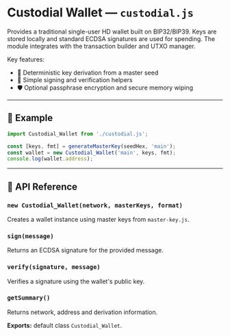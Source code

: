 # Custodial Wallet — `custodial.js`

Provides a traditional single-user HD wallet built on BIP32/BIP39. Keys are stored locally and standard ECDSA signatures are used for spending. The module integrates with the transaction builder and UTXO manager.

Key features:

- 🔐 Deterministic key derivation from a master seed
- 💼 Simple signing and verification helpers
- 🛡️ Optional passphrase encryption and secure memory wiping

---

## 🧪 Example

```js
import Custodial_Wallet from './custodial.js';

const [keys, fmt] = generateMasterKey(seedHex, 'main');
const wallet = new Custodial_Wallet('main', keys, fmt);
console.log(wallet.address);
```

---

## 🧠 API Reference

### `new Custodial_Wallet(network, masterKeys, format)`
Creates a wallet instance using master keys from `master-key.js`.

### `sign(message)`
Returns an ECDSA signature for the provided message.

### `verify(signature, message)`
Verifies a signature using the wallet's public key.

### `getSummary()`
Returns network, address and derivation information.

**Exports:** default class `Custodial_Wallet`.
